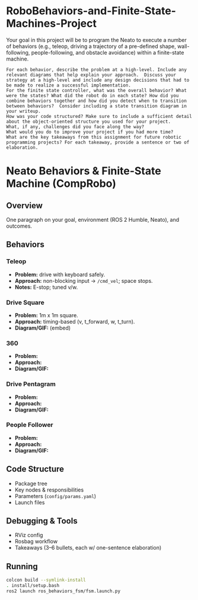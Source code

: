 # RoboBehaviors-and-Finite-State-Machines-Project

Your goal in this project will be to program the Neato to execute a number of
behaviors (e.g., teleop, driving a trajectory of a pre-defined shape,
wall-following, people-following, and obstacle avoidance) within a finite-state
machine.

    For each behavior, describe the problem at a high-level. Include any relevant diagrams that help explain your approach.  Discuss your strategy at a high-level and include any design decisions that had to be made to realize a successful implementation.
    For the finite state controller, what was the overall behavior? What were the states? What did the robot do in each state? How did you combine behaviors together and how did you detect when to transition between behaviors?  Consider including a state transition diagram in your writeup.
    How was your code structured? Make sure to include a sufficient detail about the object-oriented structure you used for your project.
    What, if any, challenges did you face along the way?
    What would you do to improve your project if you had more time?
    What are the key takeaways from this assignment for future robotic programming projects? For each takeaway, provide a sentence or two of elaboration.

# Neato Behaviors & Finite-State Machine (CompRobo)

## Overview

One paragraph on your goal, environment (ROS 2 Humble, Neato), and outcomes.

## Behaviors

### Teleop

- **Problem:** drive with keyboard safely.
- **Approach:** non-blocking input → `/cmd_vel`; space stops.
- **Notes:** E-stop; tuned v/w.

### Drive Square

- **Problem:** 1m x 1m square.
- **Approach:** timing-based (v, t_forward, w, t_turn).
- **Diagram/GIF:** (embed)

### 360

- **Problem:**
- **Approach:**
- **Diagram/GIF:**

### Drive Pentagram

- **Problem:**
- **Approach:**
- **Diagram/GIF:**

### People Follower

- **Problem:**
- **Approach:**
- **Diagram/GIF:**

## Code Structure

- Package tree
- Key nodes & responsibilities
- Parameters (`config/params.yaml`)
- Launch files

## Debugging & Tools

- RViz config
- Rosbag workflow
- Takeaways (3–6 bullets, each w/ one-sentence elaboration)

## Running

```bash
colcon build --symlink-install
. install/setup.bash
ros2 launch ros_behaviors_fsm/fsm.launch.py
```
